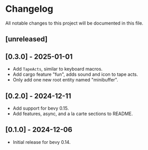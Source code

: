 # Changelog

All notable changes to this project will be documented in this file.

## [unreleased]

## [0.3.0] - 2025-01-01
- Add `TapeActs`, similar to keyboard macros.
- Add cargo feature "fun", adds sound and icon to tape acts.
- Only add one new root entity named "minibuffer".

## [0.2.0] - 2024-12-11

- Add support for bevy 0.15.
- Add features, async, and a la carte sections to README.

## [0.1.0] - 2024-12-06

- Initial release for bevy 0.14.
